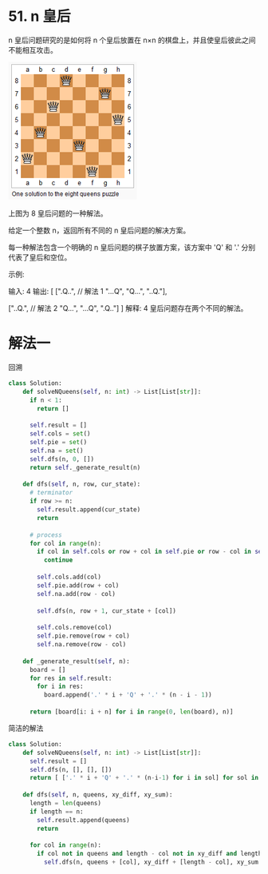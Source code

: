 # 51. n 皇后

n 皇后问题研究的是如何将 n 个皇后放置在 n×n 的棋盘上，并且使皇后彼此之间不能相互攻击。

![](./51/8-queens.png)

上图为 8 皇后问题的一种解法。

给定一个整数 n，返回所有不同的 n 皇后问题的解决方案。

每一种解法包含一个明确的 n 皇后问题的棋子放置方案，该方案中 'Q' 和 '.' 分别代表了皇后和空位。

示例:

输入: 4
输出: [
 [".Q..",  // 解法 1
  "...Q",
  "Q...",
  "..Q."],

 ["..Q.",  // 解法 2
  "Q...",
  "...Q",
  ".Q.."]
]
解释: 4 皇后问题存在两个不同的解法。


# 解法一

回溯

```python
class Solution:
    def solveNQueens(self, n: int) -> List[List[str]]:
      if n < 1:
        return []
      
      self.result = []
      self.cols = set()
      self.pie = set()
      self.na = set()
      self.dfs(n, 0, [])
      return self._generate_result(n)
      
    def dfs(self, n, row, cur_state):
      # terminator
      if row >= n:
        self.result.append(cur_state)
        return
      
      # process
      for col in range(n):
        if col in self.cols or row + col in self.pie or row - col in self.na:
          continue

        self.cols.add(col)
        self.pie.add(row + col)
        self.na.add(row - col)
        
        self.dfs(n, row + 1, cur_state + [col])

        self.cols.remove(col)
        self.pie.remove(row + col)
        self.na.remove(row - col)
    
    def _generate_result(self, n):
      board = []
      for res in self.result:
        for i in res:
          board.append('.' * i + 'Q' + '.' * (n - i - 1))
      
      return [board[i: i + n] for i in range(0, len(board), n)]
```

简洁的解法

```python
class Solution:
    def solveNQueens(self, n: int) -> List[List[str]]:
      self.result = []
      self.dfs(n, [], [], [])
      return [ ['.' * i + 'Q' + '.' * (n-i-1) for i in sol] for sol in self.result]
    
    def dfs(self, n, queens, xy_diff, xy_sum):
      length = len(queens)
      if length == n:
        self.result.append(queens)
        return
      
      for col in range(n):
        if col not in queens and length - col not in xy_diff and length + col not in xy_sum:
          self.dfs(n, queens + [col], xy_diff + [length - col], xy_sum + [length + col])
```